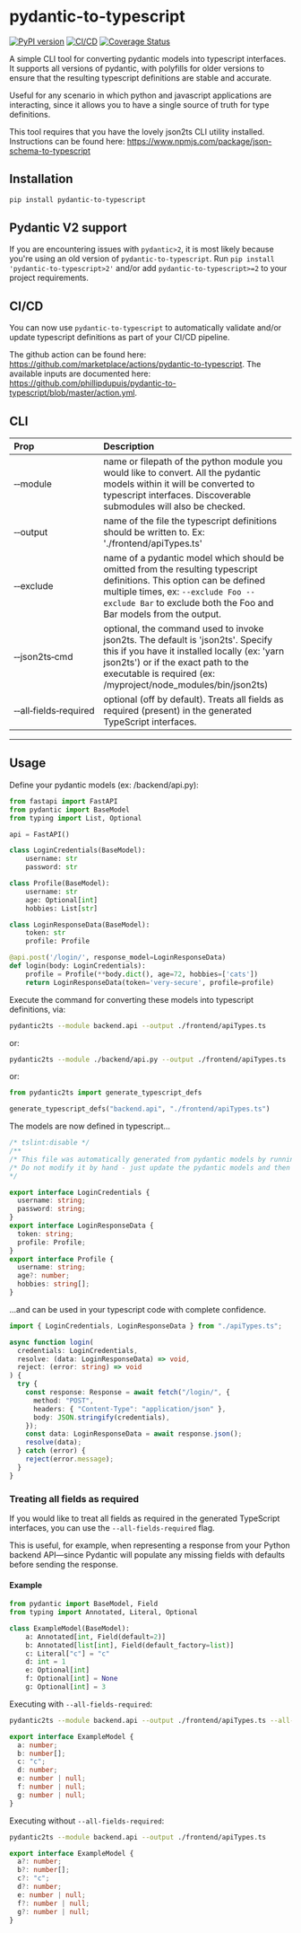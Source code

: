 # pydantic-to-typescript

[![PyPI version](https://badge.fury.io/py/pydantic-to-typescript.svg)](https://badge.fury.io/py/pydantic-to-typescript)
[![CI/CD](https://github.com/phillipdupuis/pydantic-to-typescript/actions/workflows/cicd.yml/badge.svg)](https://github.com/phillipdupuis/pydantic-to-typescript/actions/workflows/cicd.yml)
[![Coverage Status](https://coveralls.io/repos/github/phillipdupuis/pydantic-to-typescript/badge.svg?branch=master)](https://coveralls.io/github/phillipdupuis/pydantic-to-typescript?branch=master)

A simple CLI tool for converting pydantic models into typescript interfaces.
It supports all versions of pydantic, with polyfills for older versions to ensure that the resulting typescript definitions are stable and accurate.

Useful for any scenario in which python and javascript applications are interacting, since it allows you to have a single source of truth for type definitions.

This tool requires that you have the lovely json2ts CLI utility installed.
Instructions can be found here: https://www.npmjs.com/package/json-schema-to-typescript

## Installation

```bash
pip install pydantic-to-typescript
```

## Pydantic V2 support

If you are encountering issues with `pydantic>2`, it is most likely because you're using an old version of `pydantic-to-typescript`.
Run `pip install 'pydantic-to-typescript>2'` and/or add `pydantic-to-typescript>=2` to your project requirements.

## CI/CD

You can now use `pydantic-to-typescript` to automatically validate and/or update typescript definitions as part of your CI/CD pipeline.

The github action can be found here: https://github.com/marketplace/actions/pydantic-to-typescript.
The available inputs are documented here: https://github.com/phillipdupuis/pydantic-to-typescript/blob/master/action.yml.

## CLI

| Prop                                          | Description                                                                                                                                                                                                                             |
| :-------------------------------------------- | :-------------------------------------------------------------------------------------------------------------------------------------------------------------------------------------------------------------------------------------- |
| &#8209;&#8209;module                          | name or filepath of the python module you would like to convert. All the pydantic models within it will be converted to typescript interfaces. Discoverable submodules will also be checked.                                            |
| &#8209;&#8209;output                          | name of the file the typescript definitions should be written to. Ex: './frontend/apiTypes.ts'                                                                                                                                          |
| &#8209;&#8209;exclude                         | name of a pydantic model which should be omitted from the resulting typescript definitions. This option can be defined multiple times, ex: `--exclude Foo --exclude Bar` to exclude both the Foo and Bar models from the output.        |
| &#8209;&#8209;json2ts&#8209;cmd               | optional, the command used to invoke json2ts. The default is 'json2ts'. Specify this if you have it installed locally (ex: 'yarn json2ts') or if the exact path to the executable is required (ex: /myproject/node_modules/bin/json2ts) |
| &#8209;&#8209;all&#8209;fields&#8209;required | optional (off by default). Treats all fields as required (present) in the generated TypeScript interfaces.                                                                                                                              |

---

## Usage

Define your pydantic models (ex: /backend/api.py):

```python
from fastapi import FastAPI
from pydantic import BaseModel
from typing import List, Optional

api = FastAPI()

class LoginCredentials(BaseModel):
    username: str
    password: str

class Profile(BaseModel):
    username: str
    age: Optional[int]
    hobbies: List[str]

class LoginResponseData(BaseModel):
    token: str
    profile: Profile

@api.post('/login/', response_model=LoginResponseData)
def login(body: LoginCredentials):
    profile = Profile(**body.dict(), age=72, hobbies=['cats'])
    return LoginResponseData(token='very-secure', profile=profile)
```

Execute the command for converting these models into typescript definitions, via:

```bash
pydantic2ts --module backend.api --output ./frontend/apiTypes.ts
```

or:

```bash
pydantic2ts --module ./backend/api.py --output ./frontend/apiTypes.ts
```

or:

```python
from pydantic2ts import generate_typescript_defs

generate_typescript_defs("backend.api", "./frontend/apiTypes.ts")
```

The models are now defined in typescript...

```ts
/* tslint:disable */
/**
/* This file was automatically generated from pydantic models by running pydantic2ts.
/* Do not modify it by hand - just update the pydantic models and then re-run the script
*/

export interface LoginCredentials {
  username: string;
  password: string;
}
export interface LoginResponseData {
  token: string;
  profile: Profile;
}
export interface Profile {
  username: string;
  age?: number;
  hobbies: string[];
}
```

...and can be used in your typescript code with complete confidence.

```ts
import { LoginCredentials, LoginResponseData } from "./apiTypes.ts";

async function login(
  credentials: LoginCredentials,
  resolve: (data: LoginResponseData) => void,
  reject: (error: string) => void
) {
  try {
    const response: Response = await fetch("/login/", {
      method: "POST",
      headers: { "Content-Type": "application/json" },
      body: JSON.stringify(credentials),
    });
    const data: LoginResponseData = await response.json();
    resolve(data);
  } catch (error) {
    reject(error.message);
  }
}
```

### Treating all fields as required

If you would like to treat all fields as required in the generated TypeScript interfaces, you can use the `--all-fields-required` flag.

This is useful, for example, when representing a response from your Python backend API—since Pydantic will populate any missing fields with defaults before sending the response.

#### Example

```python
from pydantic import BaseModel, Field
from typing import Annotated, Literal, Optional

class ExampleModel(BaseModel):
    a: Annotated[int, Field(default=2)]
    b: Annotated[list[int], Field(default_factory=list)]
    c: Literal["c"] = "c"
    d: int = 1
    e: Optional[int]
    f: Optional[int] = None
    g: Optional[int] = 3
```

Executing with `--all-fields-required`:

```bash
pydantic2ts --module backend.api --output ./frontend/apiTypes.ts --all-fields-required
```

```ts
export interface ExampleModel {
  a: number;
  b: number[];
  c: "c";
  d: number;
  e: number | null;
  f: number | null;
  g: number | null;
}
```

Executing without `--all-fields-required`:

```bash
pydantic2ts --module backend.api --output ./frontend/apiTypes.ts
```

```ts
export interface ExampleModel {
  a?: number;
  b?: number[];
  c?: "c";
  d?: number;
  e: number | null;
  f?: number | null;
  g?: number | null;
}
```
